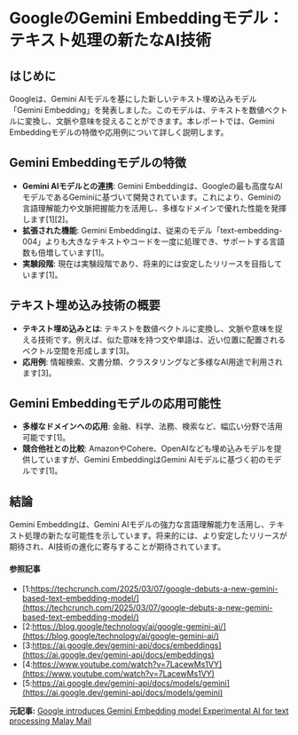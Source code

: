 # GoogleのGemini Embeddingモデル：テキスト処理の新たなAI技術

## はじめに

Googleは、Gemini AIモデルを基にした新しいテキスト埋め込みモデル「Gemini Embedding」を発表しました。このモデルは、テキストを数値ベクトルに変換し、文脈や意味を捉えることができます。本レポートでは、Gemini Embeddingモデルの特徴や応用例について詳しく説明します。

## Gemini Embeddingモデルの特徴

- **Gemini AIモデルとの連携**: Gemini Embeddingは、Googleの最も高度なAIモデルであるGeminiに基づいて開発されています。これにより、Geminiの言語理解能力や文脈把握能力を活用し、多様なドメインで優れた性能を発揮します[1][2]。
- **拡張された機能**: Gemini Embeddingは、従来のモデル「text-embedding-004」よりも大きなテキストやコードを一度に処理でき、サポートする言語数も倍増しています[1]。
- **実験段階**: 現在は実験段階であり、将来的には安定したリリースを目指しています[1]。

## テキスト埋め込み技術の概要

- **テキスト埋め込みとは**: テキストを数値ベクトルに変換し、文脈や意味を捉える技術です。例えば、似た意味を持つ文や単語は、近い位置に配置されるベクトル空間を形成します[3]。
- **応用例**: 情報検索、文書分類、クラスタリングなど多様なAI用途で利用されます[3]。

## Gemini Embeddingモデルの応用可能性

- **多様なドメインへの応用**: 金融、科学、法務、検索など、幅広い分野で活用可能です[1]。
- **競合他社との比較**: AmazonやCohere、OpenAIなども埋め込みモデルを提供していますが、Gemini EmbeddingはGemini AIモデルに基づく初のモデルです[1]。

## 結論

Gemini Embeddingは、Gemini AIモデルの強力な言語理解能力を活用し、テキスト処理の新たな可能性を示しています。将来的には、より安定したリリースが期待され、AI技術の進化に寄与することが期待されています。

#### 参照記事
- [1:https://techcrunch.com/2025/03/07/google-debuts-a-new-gemini-based-text-embedding-model/](https://techcrunch.com/2025/03/07/google-debuts-a-new-gemini-based-text-embedding-model/)
- [2:https://blog.google/technology/ai/google-gemini-ai/](https://blog.google/technology/ai/google-gemini-ai/)
- [3:https://ai.google.dev/gemini-api/docs/embeddings](https://ai.google.dev/gemini-api/docs/embeddings)
- [4:https://www.youtube.com/watch?v=7LacewMs1VY](https://www.youtube.com/watch?v=7LacewMs1VY)
- [5:https://ai.google.dev/gemini-api/docs/models/gemini](https://ai.google.dev/gemini-api/docs/models/gemini)


**元記事:** [ Google introduces Gemini Embedding model Experimental AI for text processing Malay Mail ](https://www.malaymail.com/news/tech-gadgets/2025/03/08/google-introduces-gemini-embedding-model-experimental-ai-for-text-processing/168985)